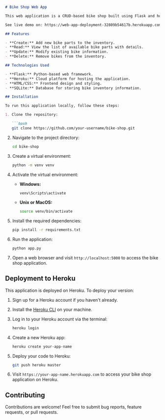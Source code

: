 ```markdown
# Bike Shop Web App

This web application is a CRUD-based bike shop built using Flask and hosted on Heroku. It enables users to perform Create, Read, Update, and Delete (CRUD) operations on bike inventory.

See live demo on: https://web-app-deployment-32809b54617b.herokuapp.com/

## Features

- **Create:** Add new bike parts to the inventory.
- **Read:** View the list of available bike parts with details.
- **Update:** Modify existing bike information.
- **Delete:** Remove bikes from the inventory.

## Technologies Used

- **Flask:** Python-based web framework.
- **Heroku:** Cloud platform for hosting the application.
- **HTML/CSS:** Frontend design and styling.
- **SQLite:** Database for storing bike inventory information.

## Installation

To run this application locally, follow these steps:

1. Clone the repository:

   ```bash
   git clone https://github.com/your-username/bike-shop.git
   ```

2. Navigate to the project directory:

   ```bash
   cd bike-shop
   ```

3. Create a virtual environment:

   ```bash
   python -m venv venv
   ```

4. Activate the virtual environment:

   - **Windows:**

     ```bash
     venv\Scripts\activate
     ```

   - **Unix or MacOS:**

     ```bash
     source venv/bin/activate
     ```

5. Install the required dependencies:

   ```bash
   pip install -r requirements.txt
   ```

6. Run the application:

   ```bash
   python app.py
   ```

7. Open a web browser and visit `http://localhost:5000` to access the bike shop application.

## Deployment to Heroku

This application is deployed on Heroku. To deploy your version:

1. Sign up for a Heroku account if you haven't already.
2. Install the [Heroku CLI](https://devcenter.heroku.com/articles/heroku-cli) on your machine.
3. Log in to your Heroku account via the terminal:

   ```bash
   heroku login
   ```

4. Create a new Heroku app:

   ```bash
   heroku create your-app-name
   ```

5. Deploy your code to Heroku:

   ```bash
   git push heroku master
   ```

6. Visit `https://your-app-name.herokuapp.com` to access your bike shop application on Heroku.

## Contributing

Contributions are welcome! Feel free to submit bug reports, feature requests, or pull requests.
